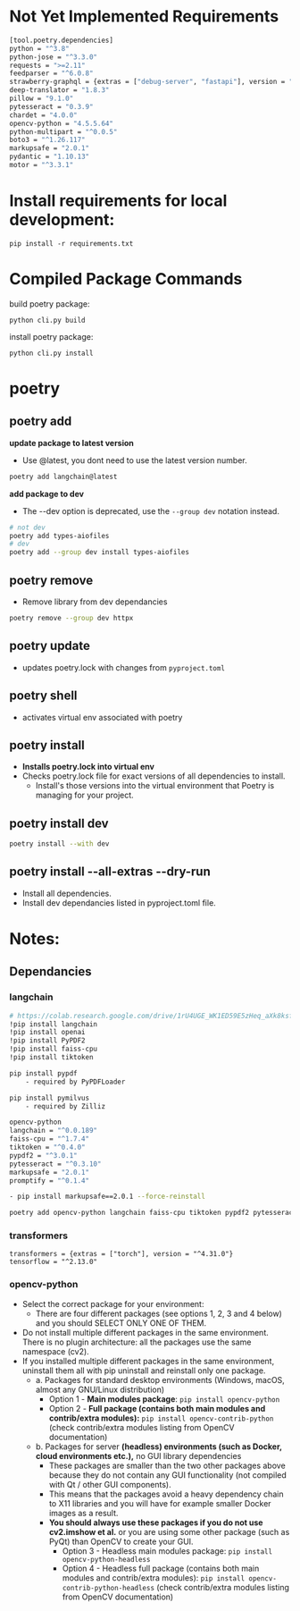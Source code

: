 

# Not Yet Implemented Requirements
```sh
[tool.poetry.dependencies]
python = "^3.8"
python-jose = "^3.3.0"
requests = ">=2.11"
feedparser = "^6.0.8"
strawberry-graphql = {extras = ["debug-server", "fastapi"], version = "^0.139.0"}
deep-translator = "1.8.3"
pillow = "9.1.0"
pytesseract = "0.3.9"
chardet = "4.0.0"
opencv-python = "4.5.5.64"
python-multipart = "^0.0.5"
boto3 = "^1.26.117"
markupsafe = "2.0.1"
pydantic = "1.10.13"
motor = "^3.3.1"
```

# Install requirements for local development:

`pip install -r requirements.txt`

# Compiled Package Commands

build poetry package:

`python cli.py build`

install poetry package:

`python cli.py install`


# poetry

## poetry add

__update package to latest version__

- Use @latest, you dont need to use the latest version number.
```sh
poetry add langchain@latest
```


__add package to dev__

- The --dev option is deprecated, use the `--group dev` notation instead.
```sh
# not dev
poetry add types-aiofiles
# dev
poetry add --group dev install types-aiofiles
```

## poetry remove

- Remove library from dev dependancies
```sh
poetry remove --group dev httpx
```

## poetry update
- updates poetry.lock with changes from `pyproject.toml`

## poetry shell
- activates virtual env associated with poetry

## poetry install
- __Installs poetry.lock into virtual env__
- Checks poetry.lock file for exact versions of all dependencies to install.
    - Install's those versions into the virtual environment that Poetry is managing for your project.

## poetry install dev
```sh
poetry install --with dev
```

## poetry install --all-extras --dry-run
- Install all dependencies.
- Install dev dependancies listed in pyproject.toml file. 



# Notes:

## Dependancies

### langchain
```sh
# https://colab.research.google.com/drive/1rU4UGE_WK1ED59E5zHeq_aXk8ksf7njW?authuser=1#scrollTo=2VXlucKiW7bX
!pip install langchain
!pip install openai
!pip install PyPDF2
!pip install faiss-cpu
!pip install tiktoken

pip install pypdf
    - required by PyPDFLoader

pip install pymilvus
    - required by Zilliz
```

```sh
opencv-python
langchain = "^0.0.189"
faiss-cpu = "^1.7.4"
tiktoken = "^0.4.0"
pypdf2 = "^3.0.1"
pytesseract = "^0.3.10"
markupsafe = "2.0.1"
promptify = "^0.1.4"

- pip install markupsafe==2.0.1 --force-reinstall

poetry add opencv-python langchain faiss-cpu tiktoken pypdf2 pytesseract markupsafe promptify
```
### transformers
```
transformers = {extras = ["torch"], version = "^4.31.0"}
tensorflow = "^2.13.0"
```

### opencv-python

- Select the correct package for your environment:
    - There are four different packages (see options 1, 2, 3 and 4 below) and you should SELECT ONLY ONE OF THEM. 
- Do not install multiple different packages in the same environment. There is no plugin architecture: all the packages use the same namespace (cv2). 
- If you installed multiple different packages in the same environment, uninstall them all with pip uninstall and reinstall only one package.
    - a. Packages for standard desktop environments (Windows, macOS, almost any GNU/Linux distribution)
        - Option 1 - __Main modules package__: `pip install opencv-python`
        - Option 2 - __Full package (contains both main modules and contrib/extra modules):__ `pip install opencv-contrib-python` (check contrib/extra modules listing from OpenCV documentation)
    - b. Packages for server __(headless) environments (such as Docker, cloud environments etc.),__ no GUI library dependencies
        - These packages are smaller than the two other packages above because they do not contain any GUI functionality (not compiled with Qt / other GUI components). 
        - This means that the packages avoid a heavy dependency chain to X11 libraries and you will have for example smaller Docker images as a result. 
        - __You should always use these packages if you do not use cv2.imshow et al.__ or you are using some other package (such as PyQt) than OpenCV to create your GUI.
            - Option 3 - Headless main modules package: `pip install opencv-python-headless`
            - Option 4 - Headless full package (contains both main modules and contrib/extra modules): `pip install opencv-contrib-python-headless` (check contrib/extra modules listing from OpenCV documentation)

